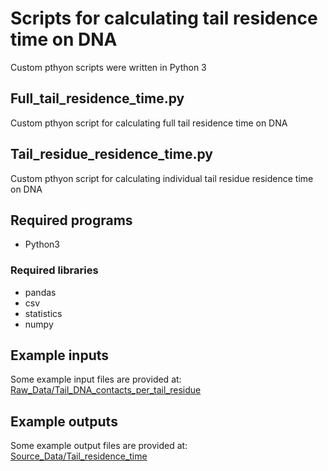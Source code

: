 # Scripts for calculating tail residence time on DNA
Custom pthyon scripts were written in Python 3

## Full_tail_residence_time.py

Custom pthyon script for calculating full tail residence time on DNA

## Tail_residue_residence_time.py

Custom pthyon script for calculating individual tail residue residence time on DNA

 
## Required programs

* Python3

### Required libraries

* pandas
* csv
* statistics
* numpy

## Example inputs

Some example input files are provided at: [Raw_Data/Tail_DNA_contacts_per_tail_residue](https://github.com/yunhuip/Supplementary-data-for-Peng-et-al-2021/tree/main/Raw_Data/Tail_DNA_contacts_per_tail_residue)
 

## Example outputs

Some example output files are provided at: [Source_Data/Tail_residence_time](https://github.com/yunhuip/Supplementary-data-for-Peng-et-al-2021/tree/main/Source_Data/Tail_residence_time)



